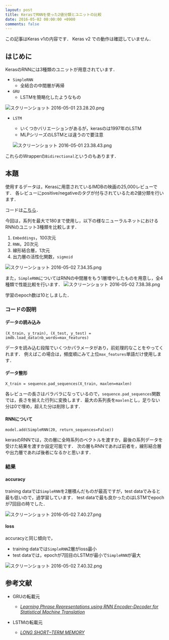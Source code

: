 ```yaml
---
layout: post
title: KerasでRNNを使った2値分類とユニットの比較
date: 2016-05-02 00:00:00 +0900
comments: false
---
```


この記事はKeras v1の内容です．
Keras v2 での動作は確認していません．

## はじめに

KerasのRNNには3種類のユニットが用意されています．

- `SimpleRNN`
  - 全結合の中間層が再帰
- `GRU`
  - LSTMを簡略化したようなもの
  
 ![スクリーンショット 2016-05-01 23.28.20.png](https://qiita-image-store.s3.amazonaws.com/0/72604/a1e379fb-3f15-0537-8768-ce8dba1501b0.png)

- `LSTM`
  - いくつかバリエーションがあるが，kerasのは1997年のLSTM
  - MLPシリーズのLSTMとは違うので要注意

  ![スクリーンショット 2016-05-01 23.38.43.png](https://qiita-image-store.s3.amazonaws.com/0/72604/69af0462-de13-8a3e-6bce-a1da117a82bb.png)

これらのWrapperの`Bidirectional`というのもあります．

## 本題

使用するデータは，Kerasに用意されているIMDBの映画の25,000レビューです．
各レビューにpositive/negativeのタグが付与されているため2値分類を行います．

コードは[こちら](https://gist.github.com/nzw0301/e1aee5296e1c7874af9743442d0f8573)．

今回は，系列を最大で180まで使用し，以下の様なニューラルネットにおけるRNNのユニット3種類を比較します．

1. `Embeddings`，100次元
2. `RNN`，20次元
3. 線形結合層，1次元
4. 出力層の活性化関数，`sigmoid`

![スクリーンショット 2016-05-02 7.34.35.png](https://qiita-image-store.s3.amazonaws.com/0/72604/4ec47bcf-3289-1dbe-0ba7-1f6c792b069f.png)

また，`SimpleRNN`についてはRNNの中間層をもう1層増やしたものを用意し，全4種類で性能比較を行います．
![スクリーンショット 2016-05-02 7.38.38.png](https://qiita-image-store.s3.amazonaws.com/0/72604/c60db384-478b-8c8a-bd7d-763935b65f12.png)

学習のepoch数は10としました．

### コードの説明

#### データの読み込み
`(X_train, y_train), (X_test, y_test) = imdb.load_data(nb_words=max_features)`


データを読み込む段階でいくつかパラメータがあり，前処理的なことをやってくれます．
例えばこの場合は，頻度順にみて上位`max_features`単語だけ使用します．

#### データ整形

`X_train = sequence.pad_sequences(X_train, maxlen=maxlen)`

各レビューの長さはバラバラになっているので，`sequence.pad_sequences`関数では，長さを揃えた行列に変換します．最大の系列長を`maxlen`とし，足りない分は0で埋め，超えた分は削除します．

#### RNNについて

`model.add(SimpleRNN(20, return_sequences=False))`

kerasのRNNでは，次の層に全時系列のベクトルを渡すか，最後の系列データを受けた結果を渡すか設定可能です．
次の層もRNNであれば前者を，線形結合層や出力層であれば後者になるかと思います．


### 結果

#### accuracy

training dataでは`SimpleRNN`を2層積んだものが最高ですが，test dataでみると最も低いので，過学習しています．
test dataで最も良かったのはLSTMでepochが7回目の時でした．

![スクリーンショット 2016-05-02 7.40.27.png](https://qiita-image-store.s3.amazonaws.com/0/72604/2051c51c-3caa-c57d-9876-e66610054809.png)

#### loss
accuracyと同じ傾向で，

- training dataでは`SimpleRNN`2層がloss最小
- test dataでは，epochが7回目のLSTMが最小で`SimpleRNN`が最大

![スクリーンショット 2016-05-02 7.40.32.png](https://qiita-image-store.s3.amazonaws.com/0/72604/56f17752-8ab4-bee9-e9e5-ebe090c2dba8.png)

## 参考文献

- GRUの転載元
  - [_Learning Phrase Representations using RNN Encoder-Decoder for Statistical Machine Translation_](http://arxiv.org/abs/1406.1078)

- LSTMの転載元
  - [_LONG SHORT–TERM MEMORY_](http://deeplearning.cs.cmu.edu/pdfs/Hochreiter97_lstm.pdf)
